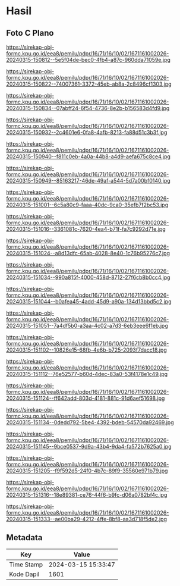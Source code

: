 # Hasil

## Foto C Plano

https://sirekap-obj-formc.kpu.go.id/eea8/pemilu/pdpr/16/71/16/10/02/1671161002026-20240315-150812--5e5f04de-bec0-4fb4-a87c-960dda71059e.jpg

https://sirekap-obj-formc.kpu.go.id/eea8/pemilu/pdpr/16/71/16/10/02/1671161002026-20240315-150822--74007361-3372-45eb-ab8a-2c8496cf1303.jpg

https://sirekap-obj-formc.kpu.go.id/eea8/pemilu/pdpr/16/71/16/10/02/1671161002026-20240315-150834--07abff24-6f54-4736-8e2b-b156583d4fd9.jpg

https://sirekap-obj-formc.kpu.go.id/eea8/pemilu/pdpr/16/71/16/10/02/1671161002026-20240315-150932--2c4601e6-0fa8-4afb-8213-fa88d51c3b3f.jpg

https://sirekap-obj-formc.kpu.go.id/eea8/pemilu/pdpr/16/71/16/10/02/1671161002026-20240315-150940--f811c0eb-4a0a-44b8-a4d9-aefa675c8ce4.jpg

https://sirekap-obj-formc.kpu.go.id/eea8/pemilu/pdpr/16/71/16/10/02/1671161002026-20240315-150949--85163217-46de-49af-a544-5d7a00bf0140.jpg

https://sirekap-obj-formc.kpu.go.id/eea8/pemilu/pdpr/16/71/16/10/02/1671161002026-20240315-151001--6c5a80c9-faaa-40dc-9ca0-35efb7f2bc53.jpg

https://sirekap-obj-formc.kpu.go.id/eea8/pemilu/pdpr/16/71/16/10/02/1671161002026-20240315-151016--3361081c-7620-4ea4-b71f-fa7c9292d71e.jpg

https://sirekap-obj-formc.kpu.go.id/eea8/pemilu/pdpr/16/71/16/10/02/1671161002026-20240315-151024--a8d13dfc-65ab-4028-8e40-1c76b95276c7.jpg

https://sirekap-obj-formc.kpu.go.id/eea8/pemilu/pdpr/16/71/16/10/02/1671161002026-20240315-151034--990a815f-4000-458d-8712-27f6cb8b0cc4.jpg

https://sirekap-obj-formc.kpu.go.id/eea8/pemilu/pdpr/16/71/16/10/02/1671161002026-20240315-151044--b0afea45-4add-45d9-a90a-134d13bbd5c2.jpg

https://sirekap-obj-formc.kpu.go.id/eea8/pemilu/pdpr/16/71/16/10/02/1671161002026-20240315-151051--7a4df5b0-a3aa-4c02-a7d3-6eb3eee6f1eb.jpg

https://sirekap-obj-formc.kpu.go.id/eea8/pemilu/pdpr/16/71/16/10/02/1671161002026-20240315-151102--10826e15-68fb-4e6b-b725-2093f7dacc18.jpg

https://sirekap-obj-formc.kpu.go.id/eea8/pemilu/pdpr/16/71/16/10/02/1671161002026-20240315-151112--76e52577-b60d-4dec-83a0-53f4178e1c49.jpg

https://sirekap-obj-formc.kpu.go.id/eea8/pemilu/pdpr/16/71/16/10/02/1671161002026-20240315-151124--ff642add-803d-4181-881c-91d6aef51698.jpg

https://sirekap-obj-formc.kpu.go.id/eea8/pemilu/pdpr/16/71/16/10/02/1671161002026-20240315-151134--0dedd792-5be4-4392-bdeb-54570da92469.jpg

https://sirekap-obj-formc.kpu.go.id/eea8/pemilu/pdpr/16/71/16/10/02/1671161002026-20240315-151145--9bce0537-9d9a-43b4-9da4-fa572b7625a0.jpg

https://sirekap-obj-formc.kpu.go.id/eea8/pemilu/pdpr/16/71/16/10/02/1671161002026-20240315-151205--f9f592d5-24f0-4b7c-89f9-35560e971b79.jpg

https://sirekap-obj-formc.kpu.go.id/eea8/pemilu/pdpr/16/71/16/10/02/1671161002026-20240315-151316--18e89381-ce76-44f6-b9fc-d06a0782bf4c.jpg

https://sirekap-obj-formc.kpu.go.id/eea8/pemilu/pdpr/16/71/16/10/02/1671161002026-20240315-151333--ae00ba29-4212-4ffe-8bf8-aa3d718f5de2.jpg


## Metadata

| Key        | Value               |
| ---------- | ------------------- |
| Time Stamp | 2024-03-15 15:33:47 |
| Kode Dapil | 1601                |



